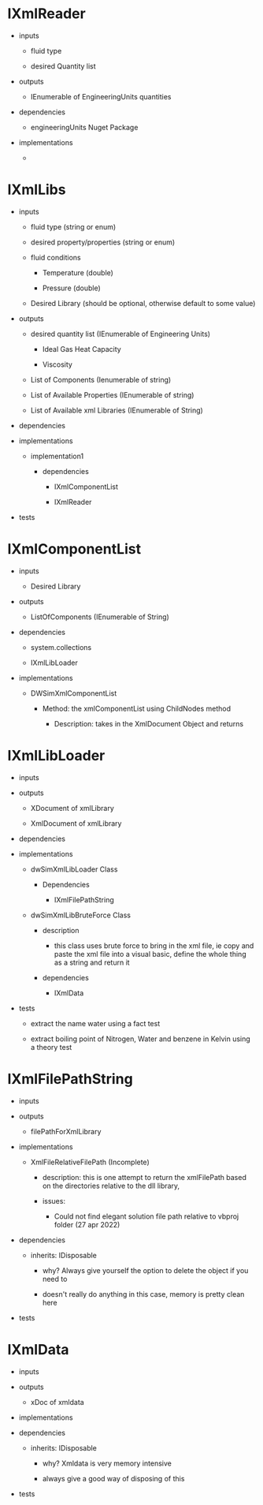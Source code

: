 # IXmlReader

  - inputs

    - fluid type

    - desired Quantity list

  - outputs

    - IEnumerable of EngineeringUnits quantities

  - dependencies

    - engineeringUnits Nuget Package

  - implementations

    - 

# IXmlLibs

  - inputs

    - fluid type (string or enum)

    - desired property/properties (string or enum)

    - fluid conditions

      - Temperature (double)

      - Pressure (double)

    - Desired Library (should be optional, otherwise default to some value)

  - outputs

    - desired quantity list (IEnumerable of Engineering Units)

      - Ideal Gas Heat Capacity

      - Viscosity

    - List of Components (Ienumerable of string)

    - List of Available Properties (IEnumerable of string)

    - List of Available xml Libraries (IEnumerable of String)

  - dependencies

  - implementations

    - implementation1

      - dependencies

        - IXmlComponentList

        - IXmlReader

  - tests

# IXmlComponentList

  - inputs

    - Desired Library

  - outputs

    - ListOfComponents (IEnumerable of String)

  - dependencies

    - system.collections

    - IXmlLibLoader

  - implementations

    - DWSimXmlComponentList

      - Method: the xmlComponentList using ChildNodes method

        - Description: takes in the XmlDocument Object and returns

# IXmlLibLoader

  - inputs

  - outputs

    - XDocument of xmlLibrary

    - XmlDocument of xmlLibrary

  - dependencies

  - implementations

    - dwSimXmlLibLoader Class

      - Dependencies

        - IXmlFilePathString

    - dwSimXmlLibBruteForce Class

      - description

        - this class uses brute force to bring in the xml file, ie copy and paste the xml file into a visual basic, define the whole thing as a string and return it

      - dependencies

        - IXmlData

  - tests

    - extract the name water using a fact test

    - extract boiling point of Nitrogen, Water and benzene in Kelvin using a theory test

# IXmlFilePathString

  - inputs

  - outputs

    - filePathForXmlLibrary

  - implementations

    - XmlFileRelativeFilePath (Incomplete)

      - description: this is one attempt to return the xmlFilePath based on the directories relative to the dll library, 

      - issues: 

        - Could not find elegant solution file path relative to vbproj folder (27 apr 2022)

  - dependencies

    - inherits: IDisposable

      - why? Always give yourself the option to delete the object if you need to

      - doesn't really do anything in this case, memory is pretty clean here

  - tests

# IXmlData

  - inputs

  - outputs

    - xDoc of xmldata

  - implementations

  - dependencies

    - inherits: IDisposable

      - why? Xmldata is very memory intensive

      - always give a good way of disposing of this

  - tests

